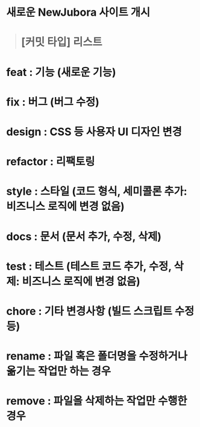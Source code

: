 # 새로운 NewJubora 사이트 개시

> # [커밋 타입] 리스트

# feat : 기능 (새로운 기능)

# fix : 버그 (버그 수정)

# design : CSS 등 사용자 UI 디자인 변경

# refactor : 리팩토링

# style : 스타일 (코드 형식, 세미콜론 추가: 비즈니스 로직에 변경 없음)

# docs : 문서 (문서 추가, 수정, 삭제)

# test : 테스트 (테스트 코드 추가, 수정, 삭제: 비즈니스 로직에 변경 없음)

# chore : 기타 변경사항 (빌드 스크립트 수정 등)

# rename : 파일 혹은 폴더명을 수정하거나 옮기는 작업만 하는 경우

# remove : 파일을 삭제하는 작업만 수행한 경우
